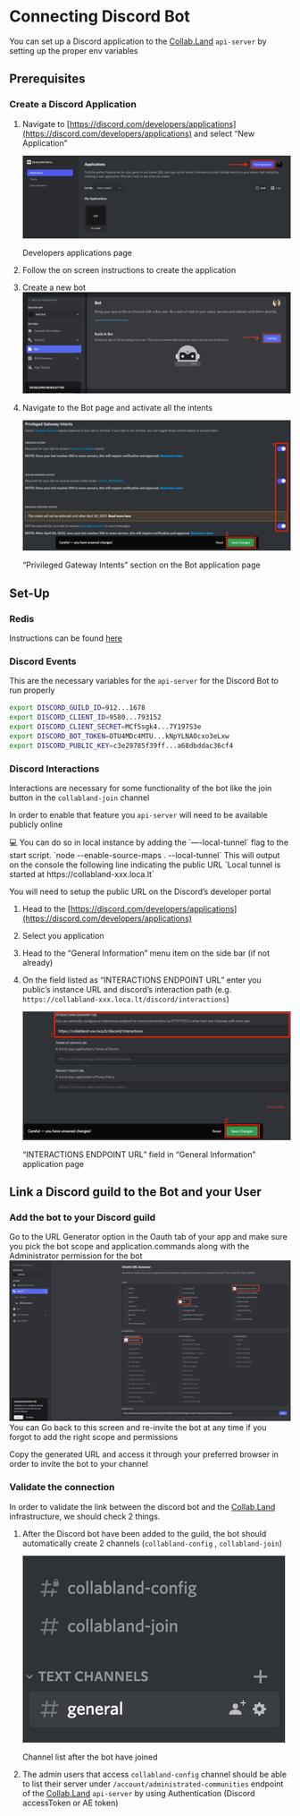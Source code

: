 # Connecting Discord Bot

You can set up a Discord application to the [Collab.Land](http://Collab.Land) `api-server` by setting up the proper env variables

## Prerequisites

### Create a Discord Application

1. Navigate to [https://discord.com/developers/applications](https://discord.com/developers/applications) and select “New Application”
    
    ![Developers applications page](./img/img1.png)
    
    Developers applications page
    
2. Follow the on screen instructions to create the application
3. Create a new bot
![](./img/add_bot.png)
4. Navigate to the Bot page and activate all the intents
    
    ![“Privileged Gateway Intents” section on the Bot application page](./img/img2.png)
    
    “Privileged Gateway Intents” section on the Bot application page
    

## Set-Up

### Redis

Instructions can be found [here](./set-up-redis.md)

### Discord Events

This are the necessary variables for the `api-server` for the Discord Bot to run properly

```bash
export DISCORD_GUILD_ID=912...1678
export DISCORD_CLIENT_ID=9580...793152
export DISCORD_CLIENT_SECRET=MCf5sgk4...7Y197S3e
export DISCORD_BOT_TOKEN=OTU4MDc4MTU...kNpYLNAOcxo3eLxw
export DISCORD_PUBLIC_KEY=c3e29785f39ff...a68dbddac36cf4
```

### Discord Interactions

Interactions are necessary for some functionality of the bot like the join button in the `collabland-join` channel

In order to enable that feature you `api-server` will need to be available publicly online

<aside>
💻 You can do so in local instance by adding the `—-local-tunnel` flag to the start script.
`node --enable-source-maps . --local-tunnel`
This will output on the console the following line indicating the public URL
`Local tunnel is started at https://collabland-xxx.loca.lt`

</aside>

You will need to setup the public URL on the Discord’s developer portal

1. Head to the [https://discord.com/developers/applications](https://discord.com/developers/applications)
2. Select you application
3. Head to the “General Information” menu item on the side bar (if not already)
4. On the field listed as “INTERACTIONS ENDPOINT URL” enter you public’s instance URL and discord’s interaction path (e.g. `https://collabland-xxx.loca.lt/discord/interactions`)
    
    ![“INTERACTIONS ENDPOINT URL” field in “General Information” application page](./img/img3.png)
    
    “INTERACTIONS ENDPOINT URL” field in “General Information” application page
    

## Link a Discord guild to the Bot and your User

### Add the bot to your Discord guild

Go to the URL Generator option in the Oauth tab of your app and make sure you pick the bot scope and application.commands
along with the Administrator permission for the bot
![](./img/bot_oauth_permissions.png)
  You can Go back to this screen and re-invite the bot at any time if you forgot to add the right scope and permissions

Copy the generated URL and access it through your preferred browser in order to invite the bot to your channel


### Validate the connection

In order to validate the link between the discord bot and the [Collab.Land](http://Collab.Land) infrastructure, we should check 2 things.

1. After the Discord bot have been added to the guild, the bot should automatically create 2 channels (`collabland-config` , `collabland-join`)
    
    ![Channel list after the bot have joined](./img/img4.png)
    
    Channel list after the bot have joined
    
2. The admin users that access `collabland-config` channel should be able to list their server under `/account/administrated-communities` endpoint of the [Collab.Land](http://Collab.Land) `api-server` by using Authentication (Discord accessToken or AE token)